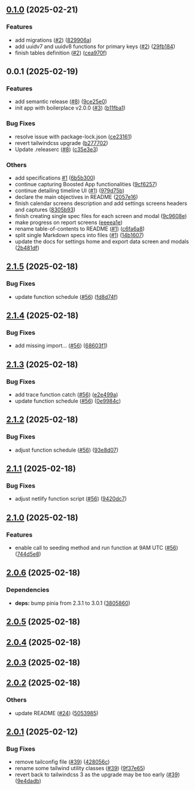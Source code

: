 ## [0.1.0](https://github.com/JeremieLitzler/TimelineApp/compare/v0.0.1...v0.1.0) (2025-02-21)

### Features

* add migrations ([#2](https://github.com/JeremieLitzler/TimelineApp/issues/2)) ([829906a](https://github.com/JeremieLitzler/TimelineApp/commit/829906a738c9f19908969c873cf0cebb28226ffc))
* add uuidv7 and uuidv8 functions for primary keys ([#2](https://github.com/JeremieLitzler/TimelineApp/issues/2)) ([29fb184](https://github.com/JeremieLitzler/TimelineApp/commit/29fb18447e353fdbce14b559f322d36711680226))
* finish tables definition ([#2](https://github.com/JeremieLitzler/TimelineApp/issues/2)) ([cea970f](https://github.com/JeremieLitzler/TimelineApp/commit/cea970f43205d180313255bbafb24061a9e20fa2))

## 0.0.1 (2025-02-19)

### Features

* add semantic release ([#8](https://github.com/JeremieLitzler/TimelineApp/issues/8)) ([9ce25e0](https://github.com/JeremieLitzler/TimelineApp/commit/9ce25e068879408de2ddb4ebe86567271968522d))
* init app with boilerplace v2.0.0 ([#3](https://github.com/JeremieLitzler/TimelineApp/issues/3)) ([b11fba1](https://github.com/JeremieLitzler/TimelineApp/commit/b11fba1820980f3e54e4ad17372abcec65a09fd8))

### Bug Fixes

* resolve issue with package-lock.json ([ce23161](https://github.com/JeremieLitzler/TimelineApp/commit/ce231615e7c3ea3a4731bfecd8dfb124507ae4ff))
* revert tailwindcss upgrade ([b277702](https://github.com/JeremieLitzler/TimelineApp/commit/b277702c026978045a4f328310fb45e1307fa942))
* Update .releaserc ([#8](https://github.com/JeremieLitzler/TimelineApp/issues/8)) ([c35e3e3](https://github.com/JeremieLitzler/TimelineApp/commit/c35e3e36e3b5fb10cd9987a2ce0b514216fdd73c))

### Others

* add specifications [#1](https://github.com/JeremieLitzler/TimelineApp/issues/1) ([6b5b300](https://github.com/JeremieLitzler/TimelineApp/commit/6b5b300c08b66f9f8ba8a12150ac25ed5c4aa49d))
* continue capturing Boosted App functionalities ([9cf6257](https://github.com/JeremieLitzler/TimelineApp/commit/9cf6257193fc865683ae3b7eabbcba615c5a0677))
* continue detailing timeline UI ([#1](https://github.com/JeremieLitzler/TimelineApp/issues/1)) ([979d75b](https://github.com/JeremieLitzler/TimelineApp/commit/979d75b4b38a46c1d301ece32bbb7fdb888cb7e0))
* declare the main objectives in README ([2057e16](https://github.com/JeremieLitzler/TimelineApp/commit/2057e1663d70c06f0f09c72a29f8e87cd1064fca))
* finish calendar screens description and add settings screens headers and captures ([8305b93](https://github.com/JeremieLitzler/TimelineApp/commit/8305b93ac5f597eb80c9d7831a4a9d09648e9372))
* finish creating single spec files for each screen and modal ([9c9608e](https://github.com/JeremieLitzler/TimelineApp/commit/9c9608e23d2e61ace539fbb755d634d74db43ca2))
* make progress on report screens ([eeeea1e](https://github.com/JeremieLitzler/TimelineApp/commit/eeeea1e44debc559520c01e0bf55fde7d1acb97c))
* rename table-of-contents to README ([#1](https://github.com/JeremieLitzler/TimelineApp/issues/1)) ([c6fa6a8](https://github.com/JeremieLitzler/TimelineApp/commit/c6fa6a838f6ba7b6ff8933c44ebe0f5743b78801))
* split single Markdown specs into files ([#1](https://github.com/JeremieLitzler/TimelineApp/issues/1)) ([14b1607](https://github.com/JeremieLitzler/TimelineApp/commit/14b1607512041b9baed9949595d3de2df822be31))
* update the docs for settings home and export data screen and modals ([2b481df](https://github.com/JeremieLitzler/TimelineApp/commit/2b481dffe5f40692b8e2953491e1eff87d5be4b4))

## [2.1.5](https://github.com/JeremieLitzler/VueSupabaseBoilerplate/compare/v2.1.4...v2.1.5) (2025-02-18)

### Bug Fixes

* update function schedule ([#56](https://github.com/JeremieLitzler/VueSupabaseBoilerplate/issues/56)) ([fd8d74f](https://github.com/JeremieLitzler/VueSupabaseBoilerplate/commit/fd8d74f21b4f0248d382f81e8c300126039a5a07))

## [2.1.4](https://github.com/JeremieLitzler/VueSupabaseBoilerplate/compare/v2.1.3...v2.1.4) (2025-02-18)

### Bug Fixes

* add missing import... ([#56](https://github.com/JeremieLitzler/VueSupabaseBoilerplate/issues/56)) ([68603f1](https://github.com/JeremieLitzler/VueSupabaseBoilerplate/commit/68603f1b273f2ba7da44d646ccc933c47535f026))

## [2.1.3](https://github.com/JeremieLitzler/VueSupabaseBoilerplate/compare/v2.1.2...v2.1.3) (2025-02-18)

### Bug Fixes

* add trace function catch ([#56](https://github.com/JeremieLitzler/VueSupabaseBoilerplate/issues/56)) ([e2e499a](https://github.com/JeremieLitzler/VueSupabaseBoilerplate/commit/e2e499ab1a99f3abb658a4a84ea72dc15efbc673))
* update function schedule ([#56](https://github.com/JeremieLitzler/VueSupabaseBoilerplate/issues/56)) ([0e9984c](https://github.com/JeremieLitzler/VueSupabaseBoilerplate/commit/0e9984cdbf52943c2efaf20f78456beca1368e25))

## [2.1.2](https://github.com/JeremieLitzler/VueSupabaseBoilerplate/compare/v2.1.1...v2.1.2) (2025-02-18)

### Bug Fixes

* adjust function schedule ([#56](https://github.com/JeremieLitzler/VueSupabaseBoilerplate/issues/56)) ([93e8d07](https://github.com/JeremieLitzler/VueSupabaseBoilerplate/commit/93e8d07fbfc7b4b72ced70660e6d7f68b719fe5e))

## [2.1.1](https://github.com/JeremieLitzler/VueSupabaseBoilerplate/compare/v2.1.0...v2.1.1) (2025-02-18)

### Bug Fixes

* adjust netlify function script ([#56](https://github.com/JeremieLitzler/VueSupabaseBoilerplate/issues/56)) ([9420dc7](https://github.com/JeremieLitzler/VueSupabaseBoilerplate/commit/9420dc7c69bfaef37e1dcbc7ec53d0f4c2043a4c))

## [2.1.0](https://github.com/JeremieLitzler/VueSupabaseBoilerplate/compare/v2.0.6...v2.1.0) (2025-02-18)

### Features

* enable call to seeding method and run function at 9AM UTC ([#56](https://github.com/JeremieLitzler/VueSupabaseBoilerplate/issues/56)) ([744d5e8](https://github.com/JeremieLitzler/VueSupabaseBoilerplate/commit/744d5e854bc25ba4769de42cb9f1895623b62b18))

## [2.0.6](https://github.com/JeremieLitzler/VueSupabaseBoilerplate/compare/v2.0.5...v2.0.6) (2025-02-18)

### Dependencies

* **deps:** bump pinia from 2.3.1 to 3.0.1 ([3805860](https://github.com/JeremieLitzler/VueSupabaseBoilerplate/commit/3805860d886611f4947996fd569107d57180ead3))

## [2.0.5](https://github.com/JeremieLitzler/VueSupabaseBoilerplate/compare/v2.0.4...v2.0.5) (2025-02-18)

## [2.0.4](https://github.com/JeremieLitzler/VueSupabaseBoilerplate/compare/v2.0.3...v2.0.4) (2025-02-18)

## [2.0.3](https://github.com/JeremieLitzler/VueSupabaseBoilerplate/compare/v2.0.2...v2.0.3) (2025-02-18)

## [2.0.2](https://github.com/JeremieLitzler/VueSupabaseBoilerplate/compare/v2.0.1...v2.0.2) (2025-02-18)

### Others

* update README ([#24](https://github.com/JeremieLitzler/VueSupabaseBoilerplate/issues/24)) ([5053985](https://github.com/JeremieLitzler/VueSupabaseBoilerplate/commit/505398546dbe97aae80aa1752fbe3c41b716b348))

## [2.0.1](https://github.com/JeremieLitzler/VueSupabaseBoilerplate/compare/v2.0.0...v2.0.1) (2025-02-12)


### Bug Fixes

* remove tailconfig file ([#39](https://github.com/JeremieLitzler/VueSupabaseBoilerplate/issues/39)) ([428056c](https://github.com/JeremieLitzler/VueSupabaseBoilerplate/commit/428056c2613dfa02686f02e8d874705b1131ebd7))
* rename some tailwind utility classes ([#39](https://github.com/JeremieLitzler/VueSupabaseBoilerplate/issues/39)) ([9f37e65](https://github.com/JeremieLitzler/VueSupabaseBoilerplate/commit/9f37e651d3eed5e5281b7aff675aa45fe2080ad6))
* revert back to tailwindcss 3 as the upgrade may be too early ([#39](https://github.com/JeremieLitzler/VueSupabaseBoilerplate/issues/39)) ([9e4dadb](https://github.com/JeremieLitzler/VueSupabaseBoilerplate/commit/9e4dadb28b100cbbdf09de05f1a2a16d2b7feb9b))
